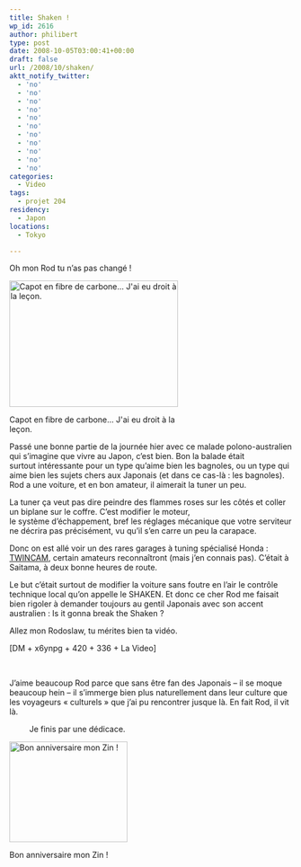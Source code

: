 ```yaml
---
title: Shaken !
wp_id: 2616
author: philibert
type: post
date: 2008-10-05T03:00:41+00:00
draft: false
url: /2008/10/shaken/
aktt_notify_twitter:
  - 'no'
  - 'no'
  - 'no'
  - 'no'
  - 'no'
  - 'no'
  - 'no'
  - 'no'
  - 'no'
  - 'no'
  - 'no'
categories:
  - Video
tags:
  - projet 204
residency:
  - Japon
locations:
  - Tokyo

---
```

Oh mon Rod tu n&rsquo;as pas changé !

<div id="attachment_284" class="wp-caption alignright" style="max-width: 300px">
  <a href="{{< aws >}}/uploads/feel-3.jpg"><img class="size-medium wp-image-284" title="feel-3" src="{{< aws >}}/uploads/feel-3-300x225.jpg" alt="Capot en fibre de carbone... J'ai eu droit à la leçon." width="300" height="225" /></a>
  
  <p class="wp-caption-text">
    Capot en fibre de carbone... J'ai eu droit à la leçon.
  </p>
</div>

Passé une bonne partie de la journée hier avec ce malade polono-australien qui s&rsquo;imagine que vivre au Japon, c&rsquo;est bien. Bon la balade était surtout intéressante pour un type qu&rsquo;aime bien les bagnoles, ou un type qui aime bien les sujets chers aux Japonais (et dans ce cas-là : les bagnoles). Rod a une voiture, et en bon amateur, il aimerait la tuner un peu. 

La tuner ça veut pas dire peindre des flammes roses sur les côtés et coller un biplane sur le coffre. C&rsquo;est modifier le moteur, le système d&rsquo;échappement, bref les réglages mécanique que votre serviteur ne décrira pas précisément, vu qu&rsquo;il s&rsquo;en carre un peu la carapace.

Donc on est allé voir un des rares garages à tuning spécialisé Honda : <a title="TwinCam" href="https://www.hondatwincam.co.jp" target="_blank">TWINCAM</a>, certain amateurs reconnaîtront (mais j&rsquo;en connais pas). C&rsquo;était à Saitama, à deux bonne heures de route.

Le but c&rsquo;était surtout de modifier la voiture sans foutre en l&rsquo;air le contrôle technique local qu&rsquo;on appelle le SHAKEN. Et donc ce cher Rod me faisait bien rigoler à demander toujours au gentil Japonais avec son accent australien : Is it gonna break the Shaken ?

Allez mon Rodoslaw, tu mérites bien ta vidéo.
  
[DM + x6ynpg + 420 + 336 + La Video]
  
 

J&rsquo;aime beaucoup Rod parce que sans être fan des Japonais – il se moque beaucoup hein – il s&rsquo;immerge bien plus naturellement dans leur culture que les voyageurs « culturels » que j&rsquo;ai pu rencontrer jusque là. En fait Rod, il vit là.

         Je finis par une dédicace.

<div id="attachment_285" class="wp-caption alignleft" style="max-width: 210px">
  <a href="{{< aws >}}/uploads/img_20381.jpg"><img class="size-medium wp-image-285 " title="img_20381" src="{{< aws >}}/uploads/img_20381-300x256.jpg" alt="Bon anniversaire mon Zin !" width="210" height="179" /></a>
  
  <p class="wp-caption-text">
    Bon anniversaire mon Zin !
  </p>
</div>